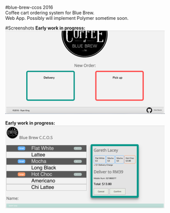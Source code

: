 #blue-brew-ccos
2016     
Coffee cart ordering system for Blue Brew.    
Web App.
Possibly will implement Polymer sometime soon.

#Screenshots
<b>Early work in progress:</b>
<br>
<img src="/screenshots/ccosScreenshotOne.png">
<br>
<br>
<b>Early work in progress:</b>
<br>
<img src="/screenshots/ccosScreenshotTwo.png">
